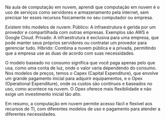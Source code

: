 Na aula de computação em nuvem, aprendi que computação em nuvem é o uso de serviços como servidores e armazenamento pela internet, sem precisar ter esses recursos fisicamente no seu computador ou empresa.

Existem três modelos de nuvem:
Público: A infraestrutura é gerida por um provedor e compartilhada com outras empresas. Exemplos são AWS e Google Cloud.
Privado: A infraestrutura é exclusiva para uma empresa, que pode manter seus próprios servidores ou contratar um provedor para gerenciar tudo.
Híbrido: Combina a nuvem pública e a privada, permitindo que a empresa use as duas de acordo com suas necessidades.

O modelo baseado no consumo significa que você paga apenas pelo que usa, como uma conta de luz, onde o valor varia dependendo do consumo.
Nos modelos de preços, temos o Capex (Capital Expenditure), que envolve um grande pagamento inicial para adquirir equipamentos, e o Opex (Operational Expenditure), onde os custos são contínuos e baseados no uso, como acontece na nuvem. O Opex oferece mais flexibilidade e não exige um investimento inicial tão alto.

Em resumo, a computação em nuvem permite acesso fácil e flexível aos recursos de TI, com diferentes modelos de uso e pagamento para atender a diferentes necessidades.
